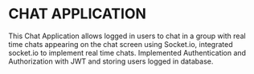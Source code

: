 # CHAT APPLICATION
This Chat Application allows logged in users to chat in a group with real time chats appearing on the chat screen using Socket.io, integrated socket.io to implement real time chats.
Implemented Authentication and Authorization with JWT and storing users logged in database. 
